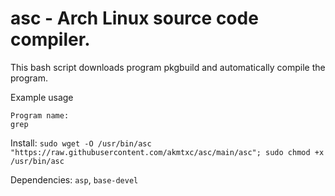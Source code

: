 # asc - Arch Linux source code compiler.

This bash script downloads program pkgbuild and automatically compile the program.

Example usage
```
Program name: 
grep
```

Install: `sudo wget -O /usr/bin/asc "https://raw.githubusercontent.com/akmtxc/asc/main/asc"; sudo chmod +x /usr/bin/asc`

Dependencies: `asp`, `base-devel`
